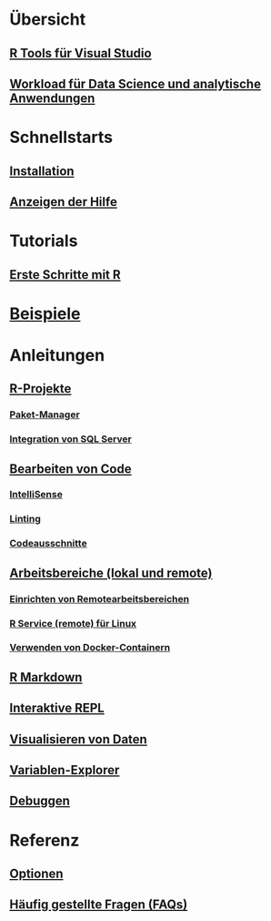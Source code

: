 # Übersicht
## [R Tools für Visual Studio](index.md)
## [Workload für Data Science und analytische Anwendungen](data-science-and-analytical-applications-workload.md)
# Schnellstarts
## [Installation](installing-r-tools-for-visual-studio.md)
## [Anzeigen der Hilfe](getting-started-help.md)
# Tutorials
## [Erste Schritte mit R](getting-started-with-r.md)
# [Beispiele](getting-started-samples.md)
# Anleitungen
## [R-Projekte](r-projects-in-visual-studio.md)
### [Paket-Manager](r-package-manager-in-visual-studio.md)
### [Integration von SQL Server](integrating-sql-server-with-r.md)
## [Bearbeiten von Code](editing-r-code-in-visual-studio.md)
### [IntelliSense](r-intellisense.md)
### [Linting](linting-r-code.md)
### [Codeausschnitte](code-snippets-for-r.md)
## [Arbeitsbereiche (lokal und remote)](r-workspaces-in-visual-studio.md)
### [Einrichten von Remotearbeitsbereichen](setting-up-remote-r-workspaces.md)
### [R Service (remote) für Linux](setting-up-remote-r-service-on-linux.md)
### [Verwenden von Docker-Containern](using-docker-containers-with-r.md)
## [R Markdown](rmarkdown-with-r-in-visual-studio.md)
## [Interaktive REPL](interactive-repl-for-r-in-visual-studio.md)
## [Visualisieren von Daten](visualizing-data-with-r-in-visual-studio.md)
## [Variablen-Explorer](variable-explorer.md)
## [Debuggen](debugging-r-in-visual-studio.md)
# Referenz
## [Optionen](options-for-r-tools-in-visual-studio.md)
## [Häufig gestellte Fragen (FAQs)](faq.md)